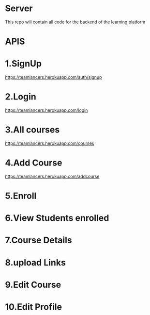 # Server
This repo will contain all code for the backend of the learning platform

# APIS

# 1.SignUp
https://teamlancers.herokuapp.com/auth/signup

# 2.Login
https://teamlancers.herokuapp.com/login

# 3.All courses
https://teamlancers.herokuapp.com/courses

# 4.Add Course
https://teamlancers.herokuapp.com/addcourse

# 5.Enroll

# 6.View Students enrolled

# 7.Course Details

# 8.upload Links

# 9.Edit Course

# 10.Edit Profile




